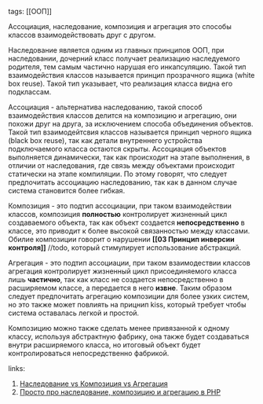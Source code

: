 tags: [[ООП]]

Ассоциация, наследование, композиция и агрегация это способы классов взаимодействовать друг с другом. 

Наследование является одним из главных принципов ООП, при наследовании, дочерний класс получает реализацию наследуемого родителя, тем самым частично нарушая его инкапсуляцию. Такой тип взаимодействия классов называется принцип прозрачного ящика (white box reuse). Такой тип указывает, что реализация класса видна его подклассам.

Ассоциация - альтернатива наследованию, такой способ взаимодействия классов делится на композицию и агрегацию, они похожи друг на друга, за исключением способа объединения объектов. Такой тип взаимодейтсвия классов называется принцип черного ящика (black box reuse), так как детали внутреннего устройства подключаемого класса остаются скрыты. Ассоциация объектов выполняется динамически, так как происходит на этапе выполнения, в отличии от наследования, где связь между объектами происходит статически на этапе компиляции. По этому говорят, что следует предпочитать ассоциацию наследованию, так как в данном случае система становится более гибкая.  

Композиция - это подтип ассоциации, при таком взаимодействии классов, композиция **полностью** контролирует жизненный цикл создаваемого объекта, так как объект создается **непосредственно** в классе, это приводит к более высокой связанностью между классами. Обилие композиции говорит о нарушении **[[03 Принцип инверсии контроля]]** //todo, который стимулирует использование абстракций.

Агрегация - это подтип ассоциации, при таком взаимодествии классов агрегация контролирует жизненный цикл присоединяемого класса лишь **частично**, так как класс не создается непосредственно в расширяемом классе, а передается в него **извне**. Таким образом следует предпочитать агрегацию композиции для более узких систем, но это также может повлиять на прицнип kiss, который требует чтобы система оставалась легкой и простой.

Композицию можно также сделать менее привязанной к одному классу, используя абстрактную фабрику, она также будет создаваться внутри расширяемого класса, но итоговый объект будет контролироваться непосредственно фабрикой.

links: 
1) <a href="http://sergeyteplyakov.blogspot.com/2012/12/vs-vs.html#:~:text=%D0%A0%D0%B0%D0%B7%D0%BD%D0%B8%D1%86%D0%B0%20%D0%BC%D0%B5%D0%B6%D0%B4%D1%83%20%D0%BA%D0%BE%D0%BC%D0%BF%D0%BE%D0%B7%D0%B8%D1%86%D0%B8%D0%B5%D0%B9%20%D0%B8%20%D0%B0%D0%B3%D1%80%D0%B5%D0%B3%D0%B0%D1%86%D0%B8%D0%B5%D0%B9,%D1%81%D0%BE%D1%81%D1%82%D0%B0%D0%B2%D0%BD%D0%B0%D1%8F%20%D1%87%D0%B0%D1%81%D1%82%D1%8C%20%D0%BF%D0%B5%D1%80%D0%B5%D0%B4%D0%B0%D0%B5%D1%82%D1%81%D1%8F%20%D1%87%D0%B5%D1%80%D0%B5%D0%B7%20%D0%BF%D0%B0%D1%80%D0%B0%D0%BC%D0%B5%D1%82%D1%80%D1%8B">Наследование vs Композиция vs Агрегация</a>
2) <a href="https://it-rem.phpdev.one/prosto-pro-nasledovanie-kompozicziyu-i-agregacziyu-v-php.html">Просто про наследование, композицию и агрегацию в PHP</a> 